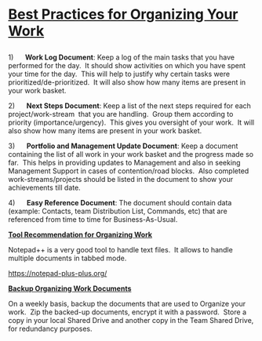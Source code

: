 # <p><strong><u>Best Practices for Organizing Your Work</u></strong></p>
<p>1)      <strong>Work Log Document</strong>: Keep a log of the main tasks that you have performed for the day.  It should show activities on which you have spent your time for the day.  This will help to justify why certain tasks were prioritized/de-prioritized.  It will also show how many items are present in your work basket.</p>
<p>2)      <strong>Next Steps Document</strong>: Keep a list of the next steps required for each project/work-stream  that you are handling.  Group them according to priority (importance/urgency).  This gives you oversight of your work.  It will also show how many items are present in your work basket.</p>
<p>3)      <strong>Portfolio and Management Update Document</strong>: Keep a document containing the list of all work in your work basket and the progress made so far.  This helps in providing updates to Management and also in seeking Management Support in cases of contention/road blocks.  Also completed work-streams/projects should be listed in the document to show your achievements till date.</p>
<p>4)      <strong>Easy Reference Document</strong>: The document should contain data (example: Contacts, team Distribution List, Commands, etc) that are referenced from time to time for Business-As-Usual.</p>
<p><strong><u>Tool Recommendation for Organizing Work</u></strong></p>
<p>Notepad++ is a very good tool to handle text files.  It allows to handle multiple documents in tabbed mode.</p>
<p><a href="https://notepad-plus-plus.org/" target="_blank" rel="noopener">https://notepad-plus-plus.org/</a></p>
<p><strong><u>Backup Organizing Work Documents</u></strong></p>
<p>On a weekly basis, backup the documents that are used to Organize your work.  Zip the backed-up documents, encrypt it with a password.  Store a copy in your local Shared Drive and another copy in the Team Shared Drive, for redundancy purposes.</p>
